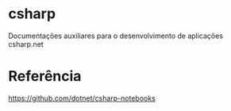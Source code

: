 # csharp

Documentações auxiliares para o desenvolvimento de aplicações csharp.net 

# Referência 

https://github.com/dotnet/csharp-notebooks
